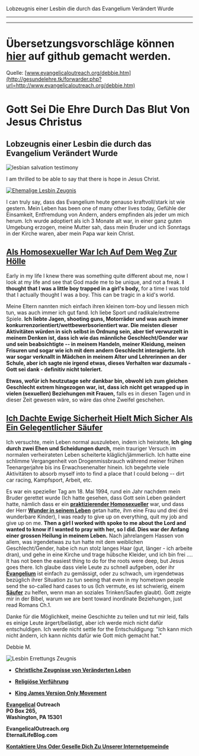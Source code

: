 <!--t Lobzeugnis einer Lesbin die durch das Evangelium Verändert Wurde - in Arbeit (50% übersetzt) t-->
<!--d Homosexualität, Homo, Schwul, Lesbisch, Ex-Homosexuell, Ehemaliger Homosexueller, Ehemalige Homosexuelle, Frei von Homosexualität, Busse von Homosexualität, Umkehr von Homosexualität, Evangelium, Frei von Homosexualität durch Jesus, Frei von Homosexualität durch das Evangelium d-->

Lobzeugnis einer Lesbin die durch das Evangelium Verändert Wurde

- - - 
- - -

# Übersetzungsvorschläge können [hier](https://github.com/gesundelehre/gesundelehre_translate/blob/master/content/static/unzucht-homosexualitaet-ehebruch/lobzeugnis-einer-lesbin-die-durch-das-evangelium-veraendert-wurde.md) auf github gemacht werden.

Quelle: [www.evangelicaloutreach.org/debbie.htm](http://gesundelehre.tk/forwarder.php?url=http://www.evangelicaloutreach.org/debbie.htm)


# Gott Sei Die Ehre Durch Das Blut Von Jesus Christus

## Lobzeugnis einer Lesbin die durch das Evangelium Verändert Wurde

![lesbian salvation testimony](../../files/pictures/a-colorb.gif)

I am thrilled to be able to say that there is hope in Jesus Christ. 

[![Ehemalige Lesbin Zeugnis](../../files/pictures/ex-lesbian-testimony.jpg "Das Opfer einer Prostituierten stirbt geistlich zum Zeitpunkt der Sünde!")](http://gesundelehre.tk/forwarder.php?url=http://www.evangelicaloutreach.org/homosexual.htm)

I can truly say, dass das Evangelium heute genauso kraftvoll/stark ist wie gestern. Mein Leben has been one of many other lives today, Gefühle der Einsamkeit, Entfremdung von Andern, anders empfinden als jeder um mich herum. Ich wurde adoptiert als ich 3 Monate alt war, in einer ganz guten Umgebung erzogen, meine Mutter sah, dass mein Bruder und ich Sonntags in der Kirche waren, aber mein Papa war kein Christ.

## [Als Homosexueller War Ich Auf Dem Weg Zur Hölle](http://gesundelehre.tk/forwarder.php?url=http://www.evangelicaloutreach.org/homosexual.htm)

Early in my life I knew there was something quite different about me, now I look at my life and see that God made me to be unique, and not a freak. **I thought that I was a little boy trapped in a girl's body,** for a time I was told that I actually thought I was a boy. This can be tragic in a kid's world.

Meine Eltern nannten mich einfach ihren kleinen tom-boy und liessen mich tun, was auch immer ich gut fand. Ich liebe Sport und radikale/extreme Spiele. **Ich liebte Jagen, shooting guns, Motorräder und was auch immer konkurrenzorientiert/wettbewerbsorientiert war. Die meisten dieser Aktivitäten würden in sich selbst in Ordnung sein, aber tief verwurzelt in meinem Denken ist, dass ich wie das männliche Geschlecht/Gender war und sein beabsichtigte -- in meinem Handeln, meiner Kleidung, meinen Frisuren und sogar wie ich mit dem andern Geschlecht interagierte. Ich war sogar verknallt in Mädchen in meinem Alter und Lehrerinnen an der Schule, aber ich sagte nie irgend etwas, dieses Verhalten war dazumals - Gott sei dank - definitiv nicht toleriert.**

**Etwas, wofür ich heutzutage sehr dankbar bin, obwohl ich zum gleichen Geschlecht extrem hingezogen war, ist, dass ich nicht get wrapped up in vielen (sexuellen) Beziehungen mit Frauen,** falls es in diesen Tagen und in dieser Zeit gewesen wäre, so wäre das ohne Zweifel geschehen.

## [Ich Dachte Ewige Sicherheit Hielt Mich Sicher Als Ein Gelegentlicher Säufer](http://gesundelehre.tk/forwarder.php?url=http://www.evangelicaloutreach.org/eternal-security-kept-me-safe-as-an-occasional-drunkard.htm)

Ich versuchte, mein Leben normal auszuleben, indem ich heiratete, **Ich ging durch zwei Ehen und Scheidungen durch,** mein trauriger Versuch im normalen verheirateten Leben scheiterte kläglich/jämmerlich. Ich hatte eine schlimme Vergangenheit von Drogenmissbrauch während meiner frühen Teenargerjahre bis ins Erwachsenenalter hinein. Ich begehrte viele Aktivitäten to absorb myself into to find a place that I could belong -- dirt car racing, Kampfsport, Arbeit, etc.

Es war ein spezieller Tag am 18. Mai 1994, rund ein Jahr nachdem mein Bruder gerettet wurde (Ich hatte gesehen, dass Gott sein Leben geändert hatte, nämlich dass er ein **[praktizierender Homosexueller](http://gesundelehre.tk/forwarder.php?url=http://www.evangelicaloutreach.org/homosexual.htm)** war, und dass der Herr **[Wunder in seinem Leben](http://gesundelehre.tk/forwarder.php?url=http://www.evangelicaloutreach.org/new-creation.html)** getan hatte, ihm eine Frau und drei drei wunderbare Kinder), I was ready to give up on everything, quit my job and give up on me. **Then a girl I worked with spoke to me about the Lord and wanted to know if I wanted to pray with her, so I did. Dies war der Anfang einer grossen Heilung in meinem Leben.** Nach jahrelangem Hassen von allem, was irgendetwas zu tun hatte mit dem weiblichen Geschlecht/Gender, habe ich nun stolz langes Haar (gut, länger - ich arbeite dran), und gehe in eine Kirche und trage hübsche Kleider, und ich bin frei .... It has not been the easiest thing to do for the roots were deep, but Jesus goes there. Ich glaube dass viele Leute zu schnell aufgeben, oder ihr [**Evangelium**](http://gesundelehre.tk/forwarder.php?url=http://www.evangelicaloutreach.org/plan-of-salvation.html) ist einfach zu gemässigt, oder zu schwach, um irgendetwas bezüglich ihrer Situation zu tun seeing that even in my hometown people send the so-called hard cases to us (Ich vermute, es ist schwierig, einem **[Säufer](http://gesundelehre.tk/forwarder.php?url=http://www.evangelicaloutreach.org/drunk.html)** zu helfen, wenn man an soziales Trinken/Saufen glaubt). Gott zeigte mir in der Bibel, warum we are bent toward inordinate Beziehungen, just read Romans Ch.1\.

Danke für die Möglichkeit, meine Geschichte zu teilen und tut mir leid, falls es einige Leute ärgert/belästigt, aber ich werde mich nicht dafür entschuldigen. Ich werde nicht settle for the Entschuldigung: "Ich kann mich nicht ändern, ich kann nichts dafür wie Gott mich gemacht hat."

Debbie M.

![Lesbin Errettungs Zeugnis](../../files/pictures/a-colorb.gif)

- **[Christliche Zeugnisse von Veränderten Leben](http://gesundelehre.tk/forwarder.php?url=http://www.evangelicaloutreach.org/paul.html)**

- **[Religiöse Verführung](http://gesundelehre.tk/forwarder.php?url=http://www.evangelicaloutreach.org/religious-deception.html)**

- **[King James Version Only Movement](http://gesundelehre.tk/forwarder.php?url=http://www.evangelicaloutreach.org/KJonly.html)**

**[Evangelical](http://gesundelehre.tk/forwarder.php?url=http://www.evangelicaloutreach.org/index.html) Outreach**  
**PO Box 265,**  
**Washington, PA 15301**

**EvangelicalOutreach.org**  
**EternalLifeBlog.com**

**[Kontaktiere Uns Oder Geselle Dich Zu Unserer Internetgemeinde](http://gesundelehre.tk/forwarder.php?url=http://www.evangelicaloutreach.org/contact.html)**